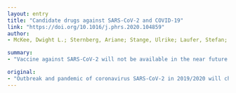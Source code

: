 ```yaml
---
layout: entry
title: "Candidate drugs against SARS-CoV-2 and COVID-19"
link: "https://doi.org/10.1016/j.phrs.2020.104859"
author:
- McKee, Dwight L.; Sternberg, Ariane; Stange, Ulrike; Laufer, Stefan; Naujokat, Cord

summary:
- "Vaccine against SARS-CoV-2 will not be available in the near future. Drugs include inhibitors of TMPRSS2 serine protease and angiotensin-converting enzyme 2 (ACE2) Blockade of ACE2, the host cell receptor for S proteins may prevent cell entry."

original:
- "Outbreak and pandemic of coronavirus SARS-CoV-2 in 2019/2020 will challenge global health for the future. Because a vaccine against the virus will not be available in the near future, we herein try to offer a pharmacological strategy to combat the virus. There exists a number of candidate drugs that may inhibit infection with and replication of SARS-CoV-2. Such drugs comprise inhibitors of TMPRSS2 serine protease and inhibitors of angiotensin-converting enzyme 2 (ACE2). Blockade of ACE2, the host cell receptor for the S protein of SARS-CoV-2 and inhibition of TMPRSS2, which is required for S protein priming may prevent cell entry of SARS-CoV-2. Further, chloroquine and hydroxychloroquine, and off-label antiviral drugs, such as the nucleotide analogue remdesivir, HIV protease inhibitors lopinavir and ritonavir, broad-spectrum antiviral drugs arbidol and favipiravir as well as antiviral phytochemicals available to date may prevent spread of SARS-CoV-2 and morbidity and mortality of COVID-19 pandemic."
---
```


